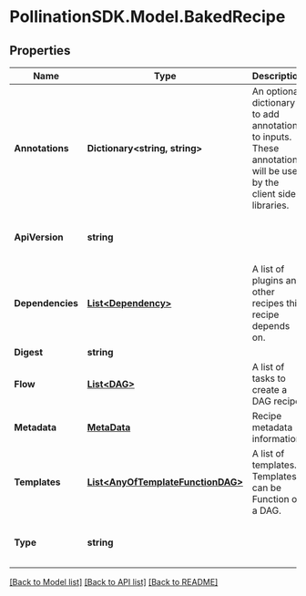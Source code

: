 
# PollinationSDK.Model.BakedRecipe

## Properties

Name | Type | Description | Notes
------------ | ------------- | ------------- | -------------
**Annotations** | **Dictionary&lt;string, string&gt;** | An optional dictionary to add annotations to inputs. These annotations will be used by the client side libraries. | [optional] 
**ApiVersion** | **string** |  | [optional] [readonly] [default to "v1beta1"]
**Dependencies** | [**List&lt;Dependency&gt;**](Dependency.md) | A list of plugins and other recipes this recipe depends on. | [optional] 
**Digest** | **string** |  | 
**Flow** | [**List&lt;DAG&gt;**](DAG.md) | A list of tasks to create a DAG recipe. | 
**Metadata** | [**MetaData**](MetaData.md) | Recipe metadata information. | [optional] 
**Templates** | [**List&lt;AnyOfTemplateFunctionDAG&gt;**](AnyOfTemplateFunctionDAG.md) | A list of templates. Templates can be Function or a DAG. | 
**Type** | **string** |  | [optional] [readonly] [default to "BakedRecipe"]

[[Back to Model list]](../README.md#documentation-for-models)
[[Back to API list]](../README.md#documentation-for-api-endpoints)
[[Back to README]](../README.md)

